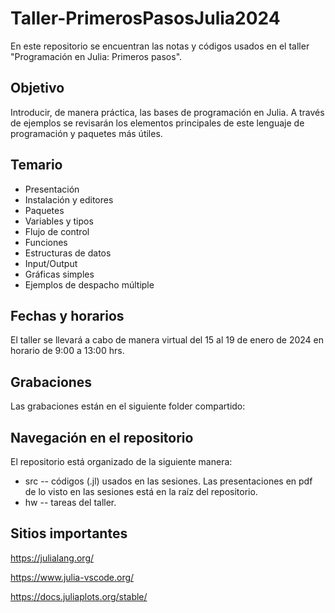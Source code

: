 # Taller-PrimerosPasosJulia2024
En este repositorio se encuentran las notas y códigos usados en el taller "Programación en Julia: Primeros pasos".

## Objetivo
Introducir, de manera práctica, las bases de programación en Julia. A través de ejemplos se revisarán los elementos principales de este lenguaje de programación y paquetes más útiles.

## Temario
- Presentación
- Instalación y editores
- Paquetes
- Variables y tipos
- Flujo de control
- Funciones
- Estructuras de datos
- Input/Output
- Gráficas simples
- Ejemplos de despacho múltiple

## Fechas y horarios
El taller se llevará a cabo de manera virtual del 15 al 19 de enero de 2024 en horario de 9:00 a 13:00 hrs.

## Grabaciones
Las grabaciones están en el siguiente folder compartido:



## Navegación en el repositorio
El repositorio está organizado de la siguiente manera:

- src -- códigos (.jl) usados en las sesiones. Las presentaciones en pdf de lo visto en las sesiones está en la raíz del repositorio.
- hw -- tareas del taller.

## Sitios importantes
https://julialang.org/

https://www.julia-vscode.org/

https://docs.juliaplots.org/stable/

